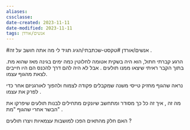 ```yaml
---
aliases: 
cssclasse: 
date-created: 2023-11-11
date-modified: 2023-11-11
tags: אנשים/אורדן
---
```


#אנשים/אורדן #טקסט-שכתבתי/הגיג 
תגיד לי מה אתה חושב על זה .

הרגע קברתי חתול, הוא היה בשקית אטומה לחלוטין כמה ימים בגינה מאז שהוא מת.
בתוך הקבר ראיתי שיצאו ממנו תולעים . אבל לא היה להם דרך להכנס הם היו חייבים לצאת מהגוף עצמו.

נראה שהגוף מחזיק טייסי משנה שמקבלים פקודה לצמוח ולהפוך לאורגניזם אחר כדי לפרק את עצמו .

מה זה  , איך זה כל כך מסודר ומתחשב שיונקים מתחילים לבנות תולעים  שיפרקו את הבשר אחרי שהגוף "מת" .

האם חלק מהתאים הפכו למושבות עצמאיות ויצרו תולעים ?
